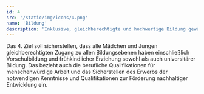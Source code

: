 ```yaml
---
id: 4
src: '/static/img/icons/4.png'
name: 'Bildung'
description: 'Inklusive, gleichberechtigte und hochwertige Bildung gewährleisten und Möglichkeiten lebenslangen Lernens für alle fördern'
---
```

Das 4. Ziel soll sicherstellen, dass alle Mädchen und Jungen gleichberechtigten Zugang zu allen 
Bildungsebenen haben einschließlich Vorschulbildung und frühkindlicher Erziehung sowohl als auch 
universitärer Bildung. Das bezieht auch die berufliche Qualifikationen für menschenwürdige Arbeit und 
das Sicherstellen des Erwerbs der notwendigen Kenntnisse und Qualifikationen zur Förderung nachhaltiger 
Entwicklung ein.
